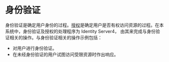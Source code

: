 # 身份验证

身份验证是确定用户身份的过程。[授权](Authorization.md)是确定用户是否有权访问资源的过程。在本系统中，身份验证及授权的处理程序为 Identity Server4， 由其来完成与身份验证相关的操作。与身份验证相关的操作示例包括：

- 对用户进行身份验证。
- 在未经身份验证的用户试图访问受限资源时作出响应。
